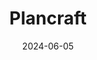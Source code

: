 ---  
layout: startup_page  
title: "Plancraft"  
id: "plancraft.de"  
permalink: "/plancraftplancraft.de06052024/"  
website: "https://plancraft.de/"  
funding_round: "Series A"  
funding_amount: "€12M"  
investors: "Creandum, Bitstone Capital, High-Tech Gründerfonds"  
about: "Plancraft provides software for digitizing workflows in the craft industry (painting, plastering, roofing, carpentry). Their solution streamlines invoicing, pricing, site documentation, and time tracking, helping craft businesses overcome challenges like labor shortages and bureaucracy. This allows them to focus on core competencies and improve efficiency."  
markets: "Software, Construction Technology, IT Services and IT Consulting, SaaS"  
hq: "Hamburg, Hamburg, Germany"  
founded_year: "2020"  
linkedin: "https://www.linkedin.com/company/plancraft-gmbh/"  
twitter: "https://twitter.com/plancraft3"  
instagram: ""  
facebook: "https://www.facebook.com/plancraftgmbh"  
crunchbase: "https://www.crunchbase.com/organization/plancraft"  
pitchbook: "https://pitchbook.com/profiles/company/496090-90"  

date_display: "05-Jun-2024"  
date: "2024-06-05"

# SEO Optimization  
meta_title: "Plancraft - Series A Funding (€12M)"  
meta_description: "Plancraft, Plancraft provides software for digitizing workflows in the craft industry (painting, plastering, roofing, carpentry). Their solution streamlines invo..."  
meta_keywords: "Plancraft, Software, Construction Technology, IT Services and IT Consulting, SaaS, Series A funding"  
canonical_url: "https://startup.projectstartups.com/plancraftplancraft.de06052024/"  
---